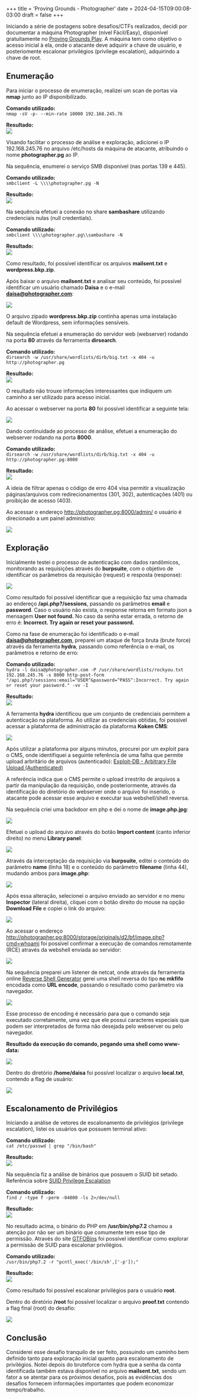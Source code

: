 +++
title = 'Proving Grounds - Photographer'
date = 2024-04-15T09:00:08-03:00
draft = false
+++

Iniciando a série de postagens sobre desafios/CTFs realizados, decidi por documentar a máquina Photographer (nível Fácil/Easy), disponível gratuitamente no [Proving Grounds Play](https://portal.offsec.com/labs/play). A máquina tem como objetivo o acesso inicial à ela, onde o atacante deve adquirir a chave de usuário, e posteriomente escalonar privilégios (privilege escalation), adquirindo a chave de root.


## Enumeração

Para iniciar o processo de enumeração, realizei um scan de portas via **nmap** junto ao IP disponibilizado.

**Comando utilizado:**\
`nmap -sV -p- --min-rate 10000 192.168.245.76`

**Resultado:**\
![](/posts/proving-grounds/photographer/imagem1.png)

Visando facilitar o processo de análise e exploração, adicionei o IP 192.168.245.76 no arquivo /etc/hosts da máquina de atacante, atribuindo o nome **photographer.pg** ao IP.

Na sequência, enumerei o serviço SMB disponível (nas portas 139 e 445).

**Comando utilizado:**\
`smbclient -L \\\\photographer.pg -N`

**Resultado:**\
![](/posts/proving-grounds/photographer/imagem2.png)

Na sequência efetuei a conexão no share **sambashare** utilizando credenciais nulas (null credentials).


**Comando utilizado:**\
`smbclient \\\\photographer.pg\\sambashare -N`

**Resultado:**\
![](/posts/proving-grounds/photographer/imagem3.png)

Como resultado, foi possível identificar os arquivos **mailsent.txt** e **wordpress.bkp.zip**.

Após baixar o arquivo **mailsent.txt** e analisar seu conteúdo, foi possível identificar um usuário chamado **Daisa** e o e-mail **daisa@photographer.com**:

![](/posts/proving-grounds/photographer/imagem3.1.png)

O arquivo zipado **wordpress.bkp.zip** continha apenas uma instalação default de Wordpress, sem informações sensíveis.


Na sequência efetuei a enumeração do servidor web (webserver) rodando na porta **80** através da ferramenta **dirsearch**.

**Comando utilizado:**\
`dirsearch -w /usr/share/wordlists/dirb/big.txt -x 404 -u http://photographer.pg`

**Resultado:**\
![](/posts/proving-grounds/photographer/imagem4.png)

O resultado não trouxe informações interessantes que indiquem um caminho a ser utilizado para acesso inicial.

Ao acessar o webserver na porta **80** foi possível identificar a seguinte tela:

![](/posts/proving-grounds/photographer/imagem5.png)


Dando continuidade ao processo de análise, efetuei a enumeração do webserver rodando na porta **8000**.

**Comando utilizado:**\
`dirsearch -w /usr/share/wordlists/dirb/big.txt -x 404 -u http://photographer.pg:8000`

**Resultado:**\
![](/posts/proving-grounds/photographer/imagem6.png)

A ideia de filtrar apenas o código de erro 404 visa permitir a visualização páginas/arquivos com redirecionamentos (301, 302), autenticações (401) ou proibição de acesso (403).

Ao acessar o endereço http://photographer.pg:8000/admin/ o usuário é direcionado a um painel administivo:

![](/posts/proving-grounds/photographer/imagem7.png)
 
## Exploração

Inicialmente testei o processo de autenticação com dados randômicos, monitorando as requisições através do **burpsuite**, com o objetivo de identificar os parâmetros da requisição (request) e resposta (response):

![](/posts/proving-grounds/photographer/imagem8.png)

Como resultado foi possível identificar que a requisição faz uma chamada ao endereço **/api.php?/sessions**, passando os parâmetros **email** e **password**. Caso o usuário não exista, o response retorna em formato json a mensagem **User not found.** No caso da senha estar errada, o retorno de erro é: **Incorrect. Try again or reset your password.**

Como na fase de enumeração foi identificado o e-mail **daisa@photographer.com**, preparei um ataque de força bruta (brute force) através da ferramenta **hydra**, passando como referência o e-mail, os parâmetros e retorno de erro: 

**Comando utilizado:**\
`hydra -l daisa@photographer.com -P /usr/share/wordlists/rockyou.txt 192.168.245.76 -s 8000 http-post-form "/api.php?/sessions:email=^USER^&password=^PASS^:Incorrect. Try again or reset your password." -vv -I`

**Resultado:**\
![](/posts/proving-grounds/photographer/imagem9.png)

A ferramenta **hydra** identificou que um conjunto de credenciais permitem a autenticação na plataforma. Ao utilizar as credenciais obtidas, foi possível acessar a plataforma de administração da plataforma **Koken CMS**:

![](/posts/proving-grounds/photographer/imagem10.png)

Após utilizar a plataforma por alguns minutos, procurei por um exploit para o CMS, onde identifiquei a seguinte referência de uma falha que permite upload arbritário de arquivos (autenticado): [Exploit-DB - Arbitrary File Upload (Authenticated)](https://www.exploit-db.com/exploits/48706)

A referência indica que o CMS permite o upload irrestrito de arquivos a partir da manipulação da requisição, onde posteriormente, através da identificação do diretório do webserver onde o arquivo foi inserido, o atacante pode acessar esse arquivo e executar sua webshell/shell reversa.

Na sequência criei uma backdoor em php e dei o nome de **image.php.jpg**:

![](/posts/proving-grounds/photographer/imagem11.png)


Efetuei o upload do arquivo através do botão **Import content** (canto inferior direito) no menu **Library panel**:

![](/posts/proving-grounds/photographer/imagem12.png)


Através da interceptação da requisição via **burpsuite**, editei o conteúdo do parâmetro **name** (linha 18) e o conteúdo do parâmetro **filename** (linha 44), mudando ambos para **image.php**:


![](/posts/proving-grounds/photographer/imagem13.png)

Após essa alteração, selecionei o arquivo enviado ao servidor e no menu **Inspector** (lateral direita), cliquei com o botão direito do mouse na opção **Download File** e copiei o link do arquivo:

![](/posts/proving-grounds/photographer/imagem14.png)

Ao acessar o endereço http://photographer.pg:8000/storage/originals/d2/bf/image.php?cmd=whoami foi possível confirmar a execução de comandos remotamente (RCE) através da webshell enviada ao servidor:

![](/posts/proving-grounds/photographer/imagem15.png)

Na sequência preparei um listener de netcat, onde através da ferramenta online [Reverse Shell Generator](https://www.revshells.com/) gerei uma shell reversa do tipo **nc mkfifo** encodada como **URL encode**, passando o resultado como parâmetro via navegador.

![](/posts/proving-grounds/photographer/imagem16.png)

Esse processo de encoding é necessário para que o comando seja executado corretamente, uma vez que ele possui caracteres especiais que podem ser interpretados de forma não desejada pelo webserver ou pelo navegador.


**Resultado da execução do comando, pegando uma shell como www-data:**

![](/posts/proving-grounds/photographer/imagem17.png)


Dentro do diretório **/home/daisa** foi possível localizar o arquivo **local.txt**, contendo a flag de usuário:

![](/posts/proving-grounds/photographer/imagem18.png)


## Escalonamento de Privilégios

Iniciando a análise de vetores de escalonamento de privilégios (privilege escalation), listei os usuários que possuem terminal ativo:

**Comando utilizado:**\
`cat /etc/passwd | grep "/bin/bash"`

**Resultado:**\
![](/posts/proving-grounds/photographer/imagem19.png)

Na sequência fiz a análise de binários que possuem o SUID bit setado. Referência sobre [SUID Privilege Escalation](https://reddyyz.github.io/blog/suid-privilege-escalation)

**Comando utilizado:**\
`find / -type f -perm -04000 -ls 2>/dev/null`

**Resultado:**\
![](/posts/proving-grounds/photographer/imagem20.png)

No resultado acima, o binário do PHP em **/usr/bin/php7.2** chamou a atenção por não ser um binário que comumente tem esse tipo de permissão. Através do site [GTFOBins](https://gtfobins.github.io/gtfobins/php/) foi possível identificar como explorar a permissão de SUID para escalonar privilégios.

**Comando utilizado:**\
`/usr/bin/php7.2 -r "pcntl_exec('/bin/sh',['-p']);"`

**Resultado:**\
![](/posts/proving-grounds/photographer/imagem21.png)

Como resultado foi possível escalonar privilégios para o usuário **root**.

Dentro do diretório **/root** foi possível localizar o arquivo **proof.txt** contendo a flag final (root) do desafio:

![](/posts/proving-grounds/photographer/imagem22.png)


## Conclusão

Considerei esse desafio tranquilo de ser feito, possuindo um caminho bem definido tanto para exploração inicial quanto para escalonamento de privilégios. Notei depois do bruteforce com hydra que a senha da conta identificada também estava disponível no arquivo **mailsent.txt**, sendo um fator a se atentar para os próximos desafios, pois as evidências dos desafios fornecem informações importantes que podem economizar tempo/trabalho.

